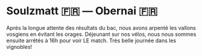 # Soulzmatt 🇫🇷 — Obernai 🇫🇷

<!-- 103km / 448m+ / m- -->

Après la longue attente des résultats du bac, nous avons arpenté les vallons vosgiens en évitant les orages. Déjeunant sur nos vélos, nous nous sommes ensuite arrêtés à 16h pour voir LE match. Très belle journée dans les vignobles!

